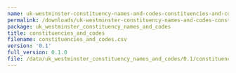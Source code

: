 ```yaml
---
name: uk-westminster-constituency-names-and-codes-constituencies-and-codes
permalink: /downloads/uk-westminster-constituency-names-and-codes-constituencies-and-codes/0_1
package: uk_westminster_constituency_names_and_codes
title: constituencies_and_codes
filename: constituencies_and_codes.csv
version: '0.1'
full_version: 0.1.0
file: /data/uk_westminster_constituency_names_and_codes/0.1/constituencies_and_codes.csv
---
```

